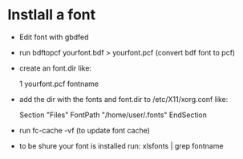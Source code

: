 Instlall a font
==============

- Edit font with gbdfed
- run bdftopcf yourfont.bdf > yourfont.pcf (convert bdf font to pcf)
- create an font.dir like:

  1
  yourfont.pcf fontname

- add the dir with the fonts and font.dir to /etc/X11/xorg.conf like:

  Section "Files"
     FontPath    "/home/user/.fonts"
  EndSection

- run fc-cache -vf  (to update font cache)
- to be shure your font is installed run: xlsfonts | grep fontname
